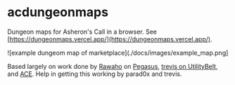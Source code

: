 # acdungeonmaps

Dungeon maps for Asheron's Call in a browser. See [https://dungeonmaps.vercel.app/](https://dungeonmaps.vercel.app/).

![example dungeom map of marketplace](./docs/images/example_map.png]

Based largely on work done by [Rawaho](https://github.com/Rawaho/) on [Pegasus](https://github.com/Rawaho/Pegasus/), [trevis on UtilityBelt](https://gitlab.com/utilitybelt/utilitybelt.gitlab.io/), and [ACE](https://acemulator.github.io/). Help in getting this working by parad0x and trevis.
